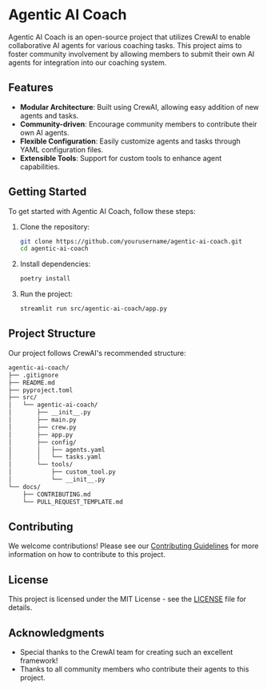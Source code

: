 # Agentic AI Coach

Agentic AI Coach is an open-source project that utilizes CrewAI to enable collaborative AI agents for various coaching tasks. This project aims to foster community involvement by allowing members to submit their own AI agents for integration into our coaching system.

## Features

- **Modular Architecture**: Built using CrewAI, allowing easy addition of new agents and tasks.
- **Community-driven**: Encourage community members to contribute their own AI agents.
- **Flexible Configuration**: Easily customize agents and tasks through YAML configuration files.
- **Extensible Tools**: Support for custom tools to enhance agent capabilities.

## Getting Started

To get started with Agentic AI Coach, follow these steps:

1. Clone the repository:
   ```sh
   git clone https://github.com/yourusername/agentic-ai-coach.git
   cd agentic-ai-coach

2. Install dependencies:
    ```sh
    poetry install

3. Run the project:
    ```sh 
    streamlit run src/agentic-ai-coach/app.py


## Project Structure
Our project follows CrewAI's recommended structure:
```bash 
agentic-ai-coach/
├── .gitignore
├── README.md
├── pyproject.toml
├── src/
│   └── agentic-ai-coach/
│       ├── __init__.py
│       ├── main.py
│       ├── crew.py
│       ├── app.py
│       ├── config/
│       │   ├── agents.yaml
│       │   └── tasks.yaml
│       └── tools/
│           ├── custom_tool.py
│           └── __init__.py
└── docs/
    ├── CONTRIBUTING.md
    └── PULL_REQUEST_TEMPLATE.md
```

## Contributing

We welcome contributions! Please see our [Contributing Guidelines](docs/CONTRIBUTING.md) for more information on how to contribute to this project.

## License

This project is licensed under the MIT License - see the [LICENSE](LICENSE) file for details.

## Acknowledgments

- Special thanks to the CrewAI team for creating such an excellent framework!
- Thanks to all community members who contribute their agents to this project.


